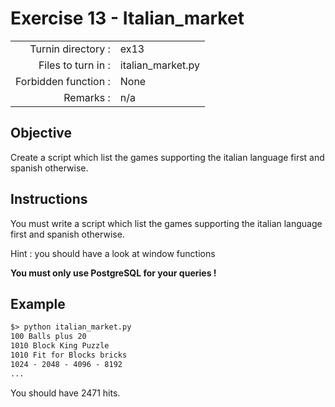 # Exercise 13 - Italian_market

|                         |                    |
| -----------------------:| ------------------ |
|   Turnin directory :    |  ex13              |
|   Files to turn in :    |  italian_market.py |
|   Forbidden function :  |  None              |
|   Remarks :             |  n/a               |

## Objective

Create a script which list the games supporting the italian language first and spanish otherwise. 

## Instructions

You must write a script which list the games supporting the italian language first and spanish otherwise.

Hint : you should have a look at window functions

**You must only use PostgreSQL for your queries !**

## Example

```txt
$> python italian_market.py
100 Balls plus 20
1010 Block King Puzzle
1010 Fit for Blocks bricks
1024 - 2048 - 4096 - 8192
...
```

You should have 2471 hits.